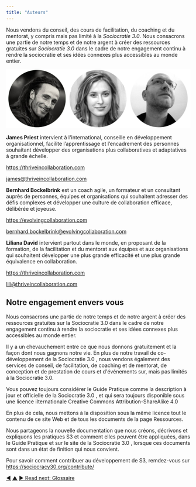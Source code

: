 ```yaml
---
title: "Auteurs"
---
```



Nous vendons du conseil, des cours de facilitation, du coaching et du mentorat, y compris mais pas limité à la *Sociocratie 3.0*. Nous consacrons une partie de notre temps et de notre argent à créer des ressources gratuites sur *Sociocratie 3.0* dans le cadre de notre engagement continu à rendre la sociocratie et ses idées connexes plus accessibles au monde entier.

![James Priest, Liliana David, Bernhard Bockelbrink](img/james-liliana-bernhard.png)

**James Priest** intervient à l'international, conseille en développement organisationnel, facilite l’apprentissage et l’encadrement des personnes souhaitant développer des organisations plus collaboratives et adaptatives à grande échelle.

<https://thriveincollaboration.com>

<james@thriveincollaboration.com>

**Bernhard Bockelbrink** est un coach agile, un formateur et un consultant auprès de personnes, équipes et organisations qui souhaitent adresser des défis complexes et développer une culture de collaboration efficace, délibérée et joyeuse.

<https://evolvingcollaboration.com>

<bernhard.bockelbrink@evolvingcollaboration.com>

**Liliana David** intervient partout dans le monde, en proposant de la formation, de la facilitation et du mentorat aux équipes et aux organisations qui souhaitent développer une plus grande efficacité et une plus grande équivalence en collaboration.

<https://thriveincollaboration.com>

<lili@thriveincollaboration.com>

## Notre engagement envers vous

Nous consacrons une partie de notre temps et de notre argent à créer des ressources gratuites sur la Sociocratie 3.0 dans le cadre de notre engagement continu à rendre la sociocratie et ses idées connexes plus accessibles au monde entier.

Il y a un chevauchement entre ce que nous donnons gratuitement et la façon dont nous gagnons notre vie. En plus de notre travail de co-développement de la Sociocratie 3.0 , nous vendons également des services de conseil, de facilitation, de coaching et de mentorat, de conception et de prestation de cours et d'événements sur, mais pas limités à la Sociocratie 3.0.

Vous pouvez toujours considérer le Guide Pratique comme la description à jour et officielle de la Sociocratie 3.0 , et qui sera toujours disponible sous une licence iIternationale Creative Commons Attribution-ShareAlike 4.0

En plus de cela, nous mettons à la disposition sous la même licence tout le contenu de ce site Web et de tous les documents de la page Ressources.

Nous partageons la nouvelle documentation que nous créons, décrivons et expliquons les pratiques S3 et comment elles peuvent être appliquées, dans le Guide Pratique et sur le site de la Sociocratie 3.0 , lorsque ces documents sont dans un état de finition qui nous convient.

Pour savoir comment contribuer au développement de S3, remdez-vous sur <https://sociocracy30.org/contribute/>

<div class="bottom-nav">
<a href="acknowledgments.html" title="Back to: Remerciements">◀</a> <a href="appendix.html" title="Up: Annexe">▲</a> <a href="glossary.html" title="">▶ Read next: Glossaire</a>
</div>


<script type="text/javascript">
Mousetrap.bind('g n', function() {
    window.location.href = 'glossary.html';
    return false;
});
</script>


